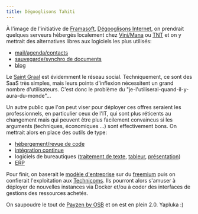 ```yaml
---
title: Dégooglisons Tahiti
---
```


À l'image de l'initiative de [Framasoft](http://framasoft.org/), [Dégooglisons Internet](https://degooglisons-internet.org/), on prendrait quelques serveurs hébergés localement chez [Vini/Mana](http://www.mana.pf) ou [TNT](http://www.tahitinui-telecom.com/) et on y mettrait des alternatives libres aux logiciels les plus utilisés:

  - [mail/agenda/contacts](https://caliopen.org/)
  - [sauvegarde/synchro de documents](http://owncloud.org/)
  - [blog](http://wordpress.org)
  
Le [Saint Graal](https://fr.wikipedia.org/wiki/Graal) est évidemment le réseau social. Techniquement, ce sont des SaaS très simples, mais leurs points d'inflexion nécessitent un grand nombre d'utilisateurs. C'est donc le problème du "je-l'utiliserai-quand-il-y-aura-du-monde"...

Un autre public que l'on peut viser pour déployer ces offres seraient les professionnels, en particulier ceux de l'IT, qui sont plus réticents au changement mais qui peuvent être plus facilement convaincus si les arguments (techniques, économiques ...) sont effectivement bons. On mettrait alors en place des outils de type:

  - [hébergement/revue de code](http://www.gitlab.com)
  - [intégration continue](http://www.jenkins-ci.com)
  - logiciels de bureautiques ([traitement de texte](http://etherpad.org/), [tableur](https://ethercalc.org/), [présentation](http://strut.io/))
  - [ERP](https://www.odoo.com/fr_FR/)

Pour finir, on baserait le [modèle d'entreprise](https://fr.wikipedia.org/wiki/Mod%C3%A8le_d'entreprise) sur du [freemium](https://fr.wikipedia.org/wiki/Freemium) puis on confierait l'exploitation aux [Technicoms](http://www.upf.pf/IMG/pdf/LICENCE-PRO_TECHNICOM_fiche_2014-2015.pdf). Ils pourront alors s'amuser à déployer de nouvelles instances via Docker et/ou à coder des interfaces de gestions des ressources achetés.

On saupoudre le tout de [Payzen by OSB](https://www.osb.pf/payzen) et on est en plein 2.0. Yapluka :)